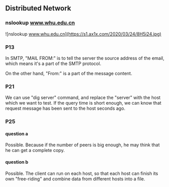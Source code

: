 ## Distributed Network

### nslookup www.whu.edu.cn

![nslookup www.whu.edu.cn](https://s1.ax1x.com/2020/03/24/8H5i24.jpg)

### P13

In SMTP, "MAIL FROM:" is to tell the server the source address of the email, which means it's a part of the SMTP protocol. 

On the other hand, "From:" is a part of the message content. 

### P21

We can use "dig server" command, and replace the "server" with the host which we want to test. If the query time is short enough, we can know that request message has been sent to the host seconds ago. 

### P25

#### question a

Possible. Because if the number of peers is big enough, he may think that he can get a complete copy.

#### question b

Possible. The client can run on each host, so that each host can finish its own "free-riding" and combine data from different hosts into a file.